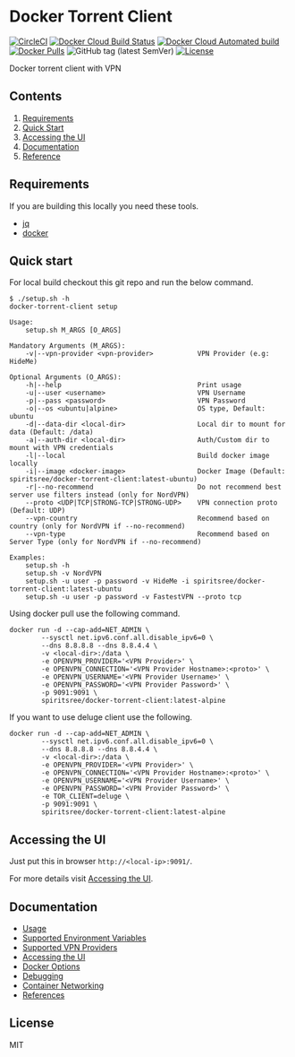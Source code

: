 # Docker Torrent Client

[![CircleCI](https://circleci.com/gh/spiritsree/docker-torrent-client.svg?style=svg)](https://app.circleci.com/pipelines/github/spiritsree/docker-torrent-client)
[![Docker Cloud Build Status](https://img.shields.io/docker/cloud/build/spiritsree/docker-torrent-client)](https://hub.docker.com/repository/docker/spiritsree/docker-torrent-client)
[![Docker Cloud Automated build](https://img.shields.io/docker/cloud/automated/spiritsree/docker-torrent-client)](https://hub.docker.com/repository/docker/spiritsree/docker-torrent-client)
[![Docker Pulls](https://img.shields.io/docker/pulls/spiritsree/docker-torrent-client)](https://hub.docker.com/repository/docker/spiritsree/docker-torrent-client)
![GitHub tag (latest SemVer)](https://img.shields.io/github/v/tag/spiritsree/docker-torrent-client?sort=semver)
[![License](https://img.shields.io/badge/license-MIT-blue.svg)](https://github.com/spiritsree/docker-torrent-client/blob/master/LICENSE.md)


Docker torrent client with VPN

## Contents

1. [Requirements](#requirements)
1. [Quick Start](#quick-start)
1. [Accessing the UI](#accessing-the-ui)
1. [Documentation](#documentation)
1. [Reference](#reference)

## Requirements

If you are building this locally you need these tools.

* [jq](https://stedolan.github.io/jq/)
* [docker](https://www.docker.com/)

## Quick start

For local build checkout this git repo and run the below command.

```
$ ./setup.sh -h
docker-torrent-client setup

Usage:
    setup.sh M_ARGS [O_ARGS]

Mandatory Arguments (M_ARGS):
    -v|--vpn-provider <vpn-provider>           VPN Provider (e.g: HideMe)

Optional Arguments (O_ARGS):
    -h|--help                                  Print usage
    -u|--user <username>                       VPN Username
    -p|--pass <password>                       VPN Password
    -o|--os <ubuntu|alpine>                    OS type, Default: ubuntu
    -d|--data-dir <local-dir>                  Local dir to mount for data (Default: /data)
    -a|--auth-dir <local-dir>                  Auth/Custom dir to mount with VPN credentials
    -l|--local                                 Build docker image locally
    -i|--image <docker-image>                  Docker Image (Default: spiritsree/docker-torrent-client:latest-ubuntu)
    -r|--no-recommend                          Do not recommend best server use filters instead (only for NordVPN)
    --proto <UDP|TCP|STRONG-TCP|STRONG-UDP>    VPN connection proto (Default: UDP)
    --vpn-country                              Recommend based on country (only for NordVPN if --no-recommend)
    --vpn-type                                 Recommend based on Server Type (only for NordVPN if --no-recommend)

Examples:
    setup.sh -h
    setup.sh -v NordVPN
    setup.sh -u user -p password -v HideMe -i spiritsree/docker-torrent-client:latest-ubuntu
    setup.sh -u user -p password -v FastestVPN --proto tcp

```

Using docker pull use the following command.

```
docker run -d --cap-add=NET_ADMIN \
        --sysctl net.ipv6.conf.all.disable_ipv6=0 \
        --dns 8.8.8.8 --dns 8.8.4.4 \
        -v <local-dir>:/data \
        -e OPENVPN_PROVIDER='<VPN Provider>' \
        -e OPENVPN_CONNECTION='<VPN Provider Hostname>:<proto>' \
        -e OPENVPN_USERNAME='<VPN Provider Username>' \
        -e OPENVPN_PASSWORD='<VPN Provider Password>' \
        -p 9091:9091 \
        spiritsree/docker-torrent-client:latest-alpine
```

If you want to use deluge client use the following.

```
docker run -d --cap-add=NET_ADMIN \
        --sysctl net.ipv6.conf.all.disable_ipv6=0 \
        --dns 8.8.8.8 --dns 8.8.4.4 \
        -v <local-dir>:/data \
        -e OPENVPN_PROVIDER='<VPN Provider>' \
        -e OPENVPN_CONNECTION='<VPN Provider Hostname>:<proto>' \
        -e OPENVPN_USERNAME='<VPN Provider Username>' \
        -e OPENVPN_PASSWORD='<VPN Provider Password>' \
        -e TOR_CLIENT=deluge \
        -p 9091:9091 \
        spiritsree/docker-torrent-client:latest-alpine
```

## Accessing the UI

Just put this in browser `http://<local-ip>:9091/`.

For more details visit [Accessing the UI](./doc/web-ui.md).

## Documentation

* [Usage](./doc/usage.md)
* [Supported Environment Variables](./doc/env.md)
* [Supported VPN Providers](./doc/supported_vpn.md)
* [Accessing the UI](./doc/web-ui.md)
* [Docker Options](./doc/docker.md)
* [Debugging](./doc/debug.md)
* [Container Networking](./doc/networking.md)
* [References](./doc/references.md)

## License

MIT
